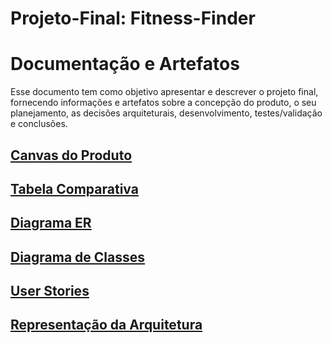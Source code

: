 # Projeto-Final: Fitness-Finder

# Documentação e Artefatos
Esse documento tem como objetivo apresentar e descrever o projeto final, fornecendo informações e artefatos sobre a concepção do produto, o seu planejamento, as decisões arquiteturais, desenvolvimento, testes/validação e conclusões.

## [Canvas do Produto](Read-me/ss.jpg)

## [Tabela Comparativa](Read-me/TabelaComparativa.md)

## [Diagrama ER](Read-me/DiagramaEr.md)

## [Diagrama de Classes](Read-me/DiagramaClass.jpg)

## [User Stories](Read-me/UserStories.md)

## [Representação da Arquitetura](Read-me/Arquitetura.md)



